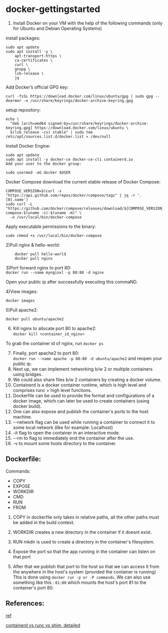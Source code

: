 # docker-gettingstarted

1) Install Docker on your VM with the help of the following commands (only for Ubuntu and Debian Operating Systems)

  install packages:

    sudo apt update
    sudo apt install -y \
        apt-transport-https \
        ca-certificates \
        curl \
        gnupg \
        lsb-release \
        jq
        
  Add Docker’s official GPG key:
    
    curl -fsSL https://download.docker.com/linux/ubuntu/gpg | sudo gpg --dearmor -o /usr/share/keyrings/docker-archive-keyring.gpg
setup repository:

    echo \
      "deb [arch=amd64 signed-by=/usr/share/keyrings/docker-archive-keyring.gpg] https://download.docker.com/linux/ubuntu \
      $(lsb_release -cs) stable" | sudo tee /etc/apt/sources.list.d/docker.list > /dev/null
      
Install Docker Engine:

    sudo apt update
    sudo apt install -y docker-ce docker-ce-cli containerd.io
    Add your user to the docker group:

    sudo usermod -aG docker $USER
    
Docker Compose
download the current stable release of Docker Compose:

    COMPOSE_VERSION=$(curl -s "https://api.github.com/repos/docker/compose/tags" | jq -r '.[0].name')
    sudo curl -L "https://github.com/docker/compose/releases/download/${COMPOSE_VERSION}/docker-compose-$(uname -s)-$(uname -m)" \
      -o /usr/local/bin/docker-compose
Apply executable permissions to the binary:

    sudo chmod +x /usr/local/bin/docker-compose

2)Pull nginx & hello-world:  
  
        docker pull hello-world
        docker pull nginx

3)Port forward nginx to port 80: <br>
    `docker run --name mynginxl -p 80:80 -d nginx`

Open your public ip after successfully executing this commaND.

4)View images: <br>

  `docker images`

5)Pull apache2: <br>

   `docker pull ubuntu/apache2`

6) Kill nginx to allocate port 80 to apache2: <br>
   `docker kill <container_id_nginx>`

  To grab the container id of nginx, run `docker ps`

7) Finally, port apache2 to port 80: <br>
   `docker run --name apache -p 80:80 -d ubuntu/apache2`
   and reopen your public ip.
8) Next up, we can implement networking b/w 2 or multiple containers using bridges.
9) We could also share files b/w 2 containers by creating a docker volume.
10) Containerd is a docker container runtime, which is high level and comprises runc + high level functions.
11) Dockerfile can be used to provide the format and configurations of a docker image, which can later be used to create containers (using docker build).
12) One can also expose and publish the container's ports to the host machine.
13) --network flag can be used while running a container to connect it to some local network (like for example: Localhost)
14) -it flag to open the container in an interactive mode.
15) --rm to flag to immediately end the container after the use.
16) -v to mount some hosts directory to the container.


## Dockerfile:
Commands:
 - COPY
 - EXPOSE
 - WORKDIR
 - CMD
 - RUN
 - FROM 
 
 1. COPY in dockerfile only takes in relative paths, all the other paths must be added in the build context. 
2. WORKDIR creates a new directory in the container if it doesnt exist. 
3. RUN mkdir is used to create a directory in the container's filesystem.

4. Expose the port so that the app running in the container can listen on that port

5. After that we publish that port to the host so that we can access it from the anywhere in the host's system (provided the container is running)
This is done using `docker run -p or -P commands`. We can also use something like this : `81:80` which mounts the host's port 81 to the container's port 80. 


## References: 

[ref](https://www.digitalocean.com/community/tutorials/how-to-install-and-use-docker-on-ubuntu-22-04)

[containerd vs runc vs shim, detailed](https://stackoverflow.com/a/51802719/15120502)


